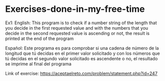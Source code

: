 # Exercises-done-in-my-free-time




Ex1:
  English:
    This program is to check if a number string of the length that you decide in the first requested value and with the numbers that you decide in the second requested value is ascending or not, the result is printed at the     end of the program
  
  Español:
    Este programa es para comprobar si una cadena de número de la longitud que tú decidas en el primer valor solicitado y con los números que tú decidas en el segundo valor solicitado es ascendente o no, el resultado se         imprime al final del programa
  
  Link of exercise:
    https://aceptaelreto.com/problem/statement.php?id=247
